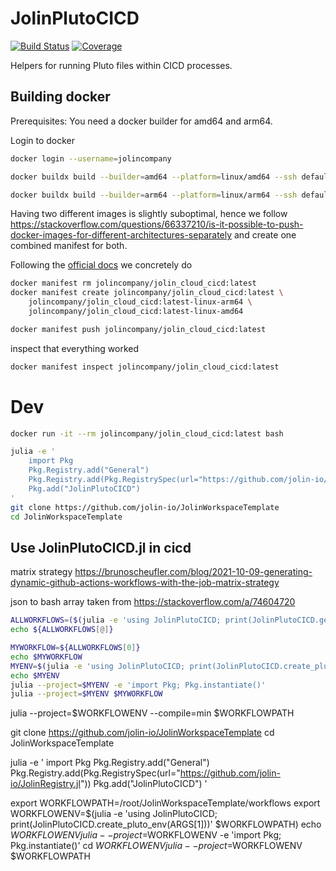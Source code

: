 # JolinPlutoCICD

[![Build Status](https://github.com/jolin-io/JolinPlutoCICD.jl/actions/workflows/CI.yml/badge.svg?branch=main)](https://github.com/jolin-io/JolinPlutoCICD.jl/actions/workflows/CI.yml?query=branch%3Amain)
[![Coverage](https://codecov.io/gh/jolin-io/JolinPlutoCICD.jl/branch/main/graph/badge.svg)](https://codecov.io/gh/jolin-io/JolinPlutoCICD.jl)

Helpers for running Pluto files within CICD processes.


## Building docker

Prerequisites: You need a docker builder for amd64 and arm64.

Login to docker
```bash
docker login --username=jolincompany
```

```bash
docker buildx build --builder=amd64 --platform=linux/amd64 --ssh default --tag jolincompany/jolin_cloud_cicd:latest-linux-amd64 --push .
```
```bash
docker buildx build --builder=arm64 --platform=linux/arm64 --ssh default --tag jolincompany/jolin_cloud_cicd:latest-linux-arm64 --push .
```

Having two different images is slightly suboptimal, hence we follow https://stackoverflow.com/questions/66337210/is-it-possible-to-push-docker-images-for-different-architectures-separately
and create one combined manifest for both.

Following the [official docs](https://docs.docker.com/engine/reference/commandline/manifest/#create-and-push-a-manifest-list)
we concretely do
```bash
docker manifest rm jolincompany/jolin_cloud_cicd:latest
docker manifest create jolincompany/jolin_cloud_cicd:latest \
    jolincompany/jolin_cloud_cicd:latest-linux-arm64 \
    jolincompany/jolin_cloud_cicd:latest-linux-amd64

docker manifest push jolincompany/jolin_cloud_cicd:latest
```

inspect that everything worked
```bash
docker manifest inspect jolincompany/jolin_cloud_cicd:latest
```


# Dev

```bash
docker run -it --rm jolincompany/jolin_cloud_cicd:latest bash
```

```bash
julia -e '
    import Pkg
    Pkg.Registry.add("General")
    Pkg.Registry.add(Pkg.RegistrySpec(url="https://github.com/jolin-io/JolinRegistry.jl"))
    Pkg.add("JolinPlutoCICD")
'
git clone https://github.com/jolin-io/JolinWorkspaceTemplate
cd JolinWorkspaceTemplate
```

## Use JolinPlutoCICD.jl in cicd

matrix strategy https://brunoscheufler.com/blog/2021-10-09-generating-dynamic-github-actions-workflows-with-the-job-matrix-strategy

json to bash array taken from https://stackoverflow.com/a/74604720
```bash
ALLWORKFLOWS=($(julia -e 'using JolinPlutoCICD; print(JolinPlutoCICD.get_all_workflow_paths(ARGS[1]))' . | sed -e 's/\[//g' -e 's/\]//g' -e 's/"//g' -e 's/\,/ /g'))
echo ${ALLWORKFLOWS[@]}
```
```bash
MYWORKFLOW=${ALLWORKFLOWS[0]}
echo $MYWORKFLOW
MYENV=$(julia -e 'using JolinPlutoCICD; print(JolinPlutoCICD.create_pluto_env(ARGS[1]))' $MYWORKFLOW)
echo $MYENV
julia --project=$MYENV -e 'import Pkg; Pkg.instantiate()'
julia --project=$MYENV $MYWORKFLOW
```



julia --project=$WORKFLOWENV --compile=min $WORKFLOWPATH



git clone https://github.com/jolin-io/JolinWorkspaceTemplate
cd JolinWorkspaceTemplate

julia -e '
    import Pkg
    Pkg.Registry.add("General")
    Pkg.Registry.add(Pkg.RegistrySpec(url="https://github.com/jolin-io/JolinRegistry.jl"))
    Pkg.add("JolinPlutoCICD")
'

export WORKFLOWPATH=/root/JolinWorkspaceTemplate/workflows
export WORKFLOWENV=$(julia -e 'using JolinPlutoCICD; print(JolinPlutoCICD.create_pluto_env(ARGS[1]))' $WORKFLOWPATH)
echo $WORKFLOWENV
julia --project=$WORKFLOWENV -e 'import Pkg; Pkg.instantiate()'
cd $WORKFLOWENV
julia --project=$WORKFLOWENV $WORKFLOWPATH

